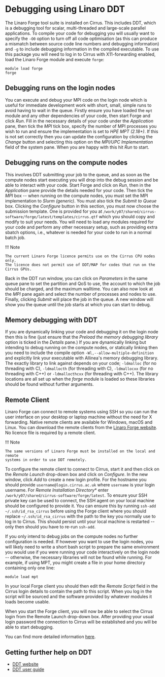 # Debugging using Linaro DDT

The Linaro Forge tool suite is installed on Cirrus. This includes DDT,
which is a debugging tool for scalar, multi-threaded and large-scale
parallel applications. To compile your code for debugging you will
usually want to specify the `-O0` option to turn off all code
optimisation (as this can produce a mismatch between source code line
numbers and debugging information) and `-g` to include debugging
information in the compiled executable. To use this package you will
need to log in to Cirrus with X11-forwarding enabled, load the Linaro Forge
module and execute `forge`:

    module load forge
    forge

## Debugging runs on the login nodes

You can execute and debug your MPI code on the login node which is
useful for immediate development work with short, small, simple runs to
avoid having to wait in the queue. Firstly ensure you have loaded the
`mpt` module and any other dependencies of your code, then start Forge
and click *Run*. Fill in the necessary details of your code under the
*Application* pane, then tick the *MPI* tick box, specify the number of
MPI processes you wish to run and ensure the implementation is set to
*HPE MPT (2.18+)*. If this is not set correctly then you can update the
configuration by clicking the *Change* button and selecting this option
on the *MPI/UPC Implementation* field of the system pane. When you are
happy with this hit *Run* to start.

## Debugging runs on the compute nodes

This involves DDT submitting your job to the queue, and as soon as the
compute nodes start executing you will drop into the debug session and
be able to interact with your code. Start Forge and click on *Run*, then
in the *Application* pane provide the details needed for your code. Then
tick the *MPI* box -- when running on the compute nodes, you must set
the MPI implementation to *Slurm (generic)*. You must also tick the
*Submit to Queue* box. Clicking the *Configure* button in this section,
you must now choose the submission template. One is provided for you at
`/work/y07/shared/cirrus-software/forge/latest/templates/cirrus.qtf` which
you should copy and modify to suit your needs. You will need to load any
modules required for your code and perform any other necessary setup,
such as providing extra sbatch options, i.e., whatever is needed for
your code to run in a normal batch job.



!!! Note

	The current Linaro Forge licence permits use on the Cirrus CPU nodes only.
	The licence does not permit use of DDT/MAP for codes that run on the
	Cirrus GPUs.


Back in the DDT run window, you can click on *Parameters* in the same
queue pane to set the partition and QoS to use, the account to which the
job should be charged, and the maximum walltime. You can also now look
at the *MPI* pane again and select the number of processes and nodes to
use. Finally, clicking *Submit* will place the job in the queue. A new
window will show you the queue until the job starts at which you can
start to debug.

## Memory debugging with DDT

If you are dynamically linking your code and debugging it on the login
node then this is fine (just ensure that the *Preload the memory
debugging library* option is ticked in the *Details* pane.) If you are
dynamically linking but intending to debug running on the compute nodes,
or statically linking then you need to include the compile option
`-Wl,--allow-multiple-definition` and explicitly link your executable
with Allinea's memory debugging library. The exactly library to link
against depends on your code; `-ldmalloc` (for no threading with C),
`-ldmallocth` (for threading with C), `-ldmallocxx` (for no threading
with C++) or `-ldmallocthcxx` (for threading with C++). The library
locations are all set up when the *forge* module is loaded so these
libraries should be found without further arguments.

## Remote Client

Linaro Forge can connect to remote systems using SSH so you can run the
user interface on your desktop or laptop machine without the need for X
forwarding. Native remote clients are available for Windows, macOS and
Linux. You can download the remote clients from the [Linaro Forge
website](https://www.linaroforge.com/downloadForge/). No licence
file is required by a remote client.



!!! Note

	The same versions of Linaro Forge must be installed on the local and remote
	systems in order to use DDT remotely.



To configure the remote client to connect to Cirrus, start it and then
click on the *Remote Launch* drop-down box and click on *Configure*. In
the new window, click *Add* to create a new login profile. For the
hostname you should provide `username@login.cirrus.ac.uk` where
`username` is your login username. For *Remote Installation Directory*\*
enter `/work/y07/shared/cirrus-software/forge/latest`. To ensure your SSH
private key can be used to connect, the SSH agent on your local machine
should be configured to provide it. You can ensure this by running
`ssh-add ~/.ssh/id_rsa_cirrus` before using the Forge client where you
should replace `~/.ssh/id_rsa_cirrus` with the path to the key you
normally use to log in to Cirrus. This should persist until your local
machine is restarted --only then should you have to re-run `ssh-add`.

If you only intend to debug jobs on the compute nodes no further
configuration is needed. If however you want to use the login nodes, you
will likely need to write a short bash script to prepare the same
environment you would use if you were running your code interactively on
the login node -- otherwise, the necessary libraries will not be found
while running. For example, if using MPT, you might create a file in
your home directory containing only one line:

    module load mpt

In your local Forge client you should then edit the *Remote Script*
field in the Cirrus login details to contain the path to this script.
When you log in the script will be sourced and the software provided by
whatever modules it loads become usable.

When you start the Forge client, you will now be able to select the
Cirrus login from the Remote Launch drop-down box. After providing your
usual login password the connection to Cirrus will be established and
you will be able to start debugging.

You can find more detailed information
[here](https://docs.linaroforge.com/23.1.1/html/forge/forge/connecting_to_a_remote_system/connecting_remotely.html).

## Getting further help on DDT

- [DDT
  website](https://www.linaroforge.com/linaroDdt/)
- [DDT user
  guide](https://docs.linaroforge.com/23.1.1/html/forge/ddt/index.html)
